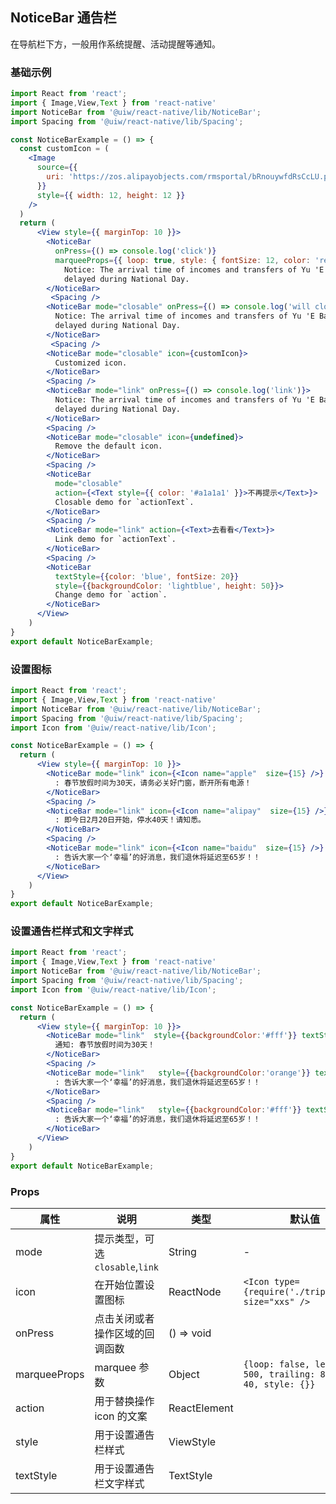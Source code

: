 NoticeBar 通告栏
---

在导航栏下方，一般用作系统提醒、活动提醒等通知。

### 基础示例

```jsx mdx:preview&background=#bebebe29
import React from 'react';
import { Image,View,Text } from 'react-native'
import NoticeBar from '@uiw/react-native/lib/NoticeBar';
import Spacing from '@uiw/react-native/lib/Spacing';

const NoticeBarExample = () => {
  const customIcon = (
    <Image
      source={{
        uri: 'https://zos.alipayobjects.com/rmsportal/bRnouywfdRsCcLU.png',
      }}
      style={{ width: 12, height: 12 }}
    />
  )
  return (
      <View style={{ marginTop: 10 }}>
        <NoticeBar
          onPress={() => console.log('click')}
          marqueeProps={{ loop: true, style: { fontSize: 12, color: 'red' } }}>
            Notice: The arrival time of incomes and transfers of Yu 'E Bao will be
            delayed during National Day.
        </NoticeBar>
         <Spacing />
        <NoticeBar mode="closable" onPress={() => console.log('will close')}>
          Notice: The arrival time of incomes and transfers of Yu 'E Bao will be
          delayed during National Day.
        </NoticeBar>
         <Spacing />
        <NoticeBar mode="closable" icon={customIcon}>
          Customized icon.
        </NoticeBar>
        <Spacing />
        <NoticeBar mode="link" onPress={() => console.log('link')}>
          Notice: The arrival time of incomes and transfers of Yu 'E Bao will be
          delayed during National Day.
        </NoticeBar>
        <Spacing />
        <NoticeBar mode="closable" icon={undefined}>
          Remove the default icon.
        </NoticeBar>
        <Spacing />
        <NoticeBar
          mode="closable"
          action={<Text style={{ color: '#a1a1a1' }}>不再提示</Text>}>
          Closable demo for `actionText`.
        </NoticeBar>
        <Spacing />
        <NoticeBar mode="link" action={<Text>去看看</Text>}>
          Link demo for `actionText`.
        </NoticeBar>
        <Spacing />
        <NoticeBar
          textStyle={{color: 'blue', fontSize: 20}}
          style={{backgroundColor: 'lightblue', height: 50}}>
          Change demo for `action`.
        </NoticeBar>
      </View>
    )
}
export default NoticeBarExample;
```

### 设置图标

```jsx mdx:preview&background=#bebebe29
import React from 'react';
import { Image,View,Text } from 'react-native'
import NoticeBar from '@uiw/react-native/lib/NoticeBar';
import Spacing from '@uiw/react-native/lib/Spacing';
import Icon from '@uiw/react-native/lib/Icon';

const NoticeBarExample = () => {
  return (
      <View style={{ marginTop: 10 }}>
        <NoticeBar mode="link" icon={<Icon name="apple"  size={15} />}  onPress={() => console.log('link')}>
          : 春节放假时间为30天，请务必关好门窗，断开所有电源！
        </NoticeBar>
        <Spacing />
        <NoticeBar mode="link" icon={<Icon name="alipay"  size={15} />}  onPress={() => console.log('link')}>
          : 即今日2月20日开始，停水40天！请知悉。
        </NoticeBar>
        <Spacing />
        <NoticeBar mode="link" icon={<Icon name="baidu"  size={15} />}  onPress={() => console.log('link')}>
          : 告诉大家一个‘幸福’的好消息，我们退休将延迟至65岁！！
        </NoticeBar>
      </View>
    )
}
export default NoticeBarExample;
```

### 设置通告栏样式和文字样式

```jsx mdx:preview&background=#bebebe29
import React from 'react';
import { Image,View,Text } from 'react-native'
import NoticeBar from '@uiw/react-native/lib/NoticeBar';
import Spacing from '@uiw/react-native/lib/Spacing';
import Icon from '@uiw/react-native/lib/Icon';

const NoticeBarExample = () => {
  return (
      <View style={{ marginTop: 10 }}>
        <NoticeBar mode="link"  style={{backgroundColor:'#fff'}} textStyle={{color:'orange'}}  onPress={() => console.log('link')}>
          通知: 春节放假时间为30天！
        </NoticeBar>
        <Spacing />
        <NoticeBar mode="link"   style={{backgroundColor:'orange'}} textStyle={{color:'#fff'}}  onPress={() => console.log('link')}>
          : 告诉大家一个‘幸福’的好消息，我们退休将延迟至65岁！！
        </NoticeBar>
        <Spacing />
        <NoticeBar mode="link"   style={{backgroundColor:'#fff'}} textStyle={{color:'blue'}} onPress={() => console.log('link')}>
          : 告诉大家一个‘幸福’的好消息，我们退休将延迟至65岁！！
        </NoticeBar>
      </View>
    )
}
export default NoticeBarExample;
```

### Props

属性 | 说明 | 类型 | 默认值
----|-----|------|------
| mode    | 提示类型，可选 `closable`,`link`   | String |  -  |
| icon    | 在开始位置设置图标  |  ReactNode | `<Icon type={require('./trips.svg')} size="xxs" />`|
| onPress | 点击关闭或者操作区域的回调函数        | () => void |   |
| marqueeProps | marquee 参数 | Object | `{loop: false, leading: 500, trailing: 800, fps: 40, style: {}}`  |
| action | 用于替换操作 icon 的文案 | ReactElement | |
| style    | 用于设置通告栏样式  | ViewStyle |  |
| textStyle    | 用于设置通告栏文字样式  | TextStyle |  |
